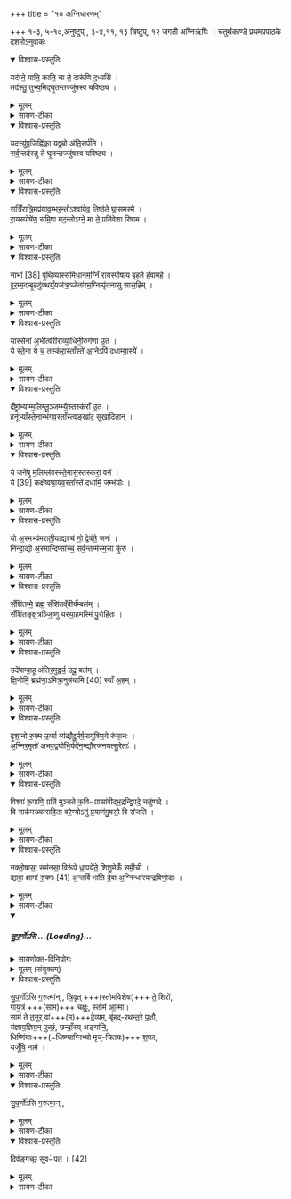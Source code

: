 +++
title = "१० अग्निधारणम्"

+++
१-३, ५-१०,अनुष्टुप् ,
३-४,११, १३  त्रिष्टुप्,
१२ जगती
अग्निर्ऋषिः ।
चतुर्थकाण्डे प्रथमप्रपाठके दशमोऽनुवाकः

<details open><summary>विश्वास-प्रस्तुतिः</summary>

यद॑ग्ने॒ यानि॒ कानि॒ चा ते॒ दारू॑णि द॒ध्मसि॑ ।  
तद॑स्तु॒ तुभ्य॒मिद्घृ॒तन्तज्जु॑षस्व यविष्ठ्य ।  
</details>

<details><summary>मूलम्</summary>

यद॑ग्ने॒ यानि॒ कानि॒ चा ते॒ दारू॑णि द॒ध्मसि॑ ।  
तद॑स्तु॒ तुभ्य॒मिद्घृ॒तन्तज्जु॑षस्व यविष्ठ्य ।  
</details>

<details><summary>सायण-टीका</summary>

( अथ चतुर्थकाण्डे प्रथमप्रपाठके दशमोऽनुवाकः ) ।  
नवमऽनुवाकेऽग्न्युत्पादनमुक्तम ।  
अथ दशमेऽग्निधारणमुच्यते ।  
कल्पः—“यदग्ने यानि कानि चेति पञ्चभिरौदुम्बरमपरशुवृक्णमुख्य इध्म मभ्यादधाति” इति ।  तत्र प्रथमामाह— यदग्ने यानि कानीति ।  
हेऽग्ने ते त्वदर्थं यानि कानि च दारूणि, दारु-शब्देन कुठारच्छेदरहितमविदारितं काष्ठमुच्यते ।  
तादृशानि यानि कान्यप्यरण्ये पतितानि काष्ठान्यानीय दध्मसि धारयाम इति यत्तत्सर्वं तुभ्यं त्वदर्थं घृतमिद्घृतमेव घृतवत्प्रियमस्तु ।  
हे यविष्ठ्य युवतम तद्दारुजातं जुषस्व ।  
</details>

<details open><summary>विश्वास-प्रस्तुतिः</summary>

यदत्त्यु॑प॒जिह्वि॑का॒ यद्व॒म्रो अ॑ति॒सर्प॑ति ।  
सर्व॒न्तद॑स्तु ते घृ॒तन्तज्जु॑षस्व यविष्ठ्य ।  
</details>

<details><summary>मूलम्</summary>

यदत्त्यु॑प॒जिह्वि॑का॒ यद्व॒म्रो अ॑ति॒सर्प॑ति ।  
सर्व॒न्तद॑स्तु ते घृ॒तन्तज्जु॑षस्व यविष्ठ्य ।  
</details>

<details><summary>सायण-टीका</summary>

अथ द्वितीयामाह— यदत्त्युपजिह्विकेति ।  
जिह्वाः प्रधानज्वालाः ।  
तत्समीपवर्तिनी क्षुद्रज्वा-  
१८४३ लोपजिह्विका ।  
अस्माभिररण्यादानीतेषु दारुषु मध्ये यद्दारु महारण्ये दावाग्ने-रुपजिह्विका स्वल्पज्वालाऽत्ति भक्षयतीषद्दहतीत्यर्थः ।  
वम्रशब्दः पिपीलिकासदृशं क्षुद्रजीवमाचष्टे ।  
स च यत्काष्ठमतिसर्पति अतिशयेन सर्पति प्राप्नोति ।  
काष्ठावय-वेषु तत्र तत्र सारं भक्षयतीत्यर्थः ।  
तत्सर्वमित्यादि पूर्ववत् ।  
</details>

<details open><summary>विश्वास-प्रस्तुतिः</summary>

रात्रिँ॑रात्रि॒मप्र॑याव॒म्भर॒न्तोऽश्वा॑येव॒ तिष्ठ॑ते घा॒समस्मै ।  
रा॒यस्पोषे॑ण॒ समि॒षा मद॒न्तोऽग्ने॒ मा ते॒ प्रति॑वेशा रिषाम ।  
</details>

<details><summary>मूलम्</summary>

रात्रिँ॑रात्रि॒मप्र॑याव॒म्भर॒न्तोऽश्वा॑येव॒ तिष्ठ॑ते घा॒समस्मै ।  
रा॒यस्पोषे॑ण॒ समि॒षा मद॒न्तोऽग्ने॒ मा ते॒ प्रति॑वेशा रिषाम ।  
</details>

<details><summary>सायण-टीका</summary>

अथ तृतीयामाह— रात्रिँरात्रिमिति।  
हेऽग्ने ते तव प्रतिवेशा प्रत्यासन्ना वयं मा रिषाम हिंसा न प्राप्नुमः ।  
किं कुर्वन्तः।  
रायस्पोषेण धनपुष्ट्या धनपोषेणेषाऽन्नेन चसम्यङ्मदन्तः।  
तथा रात्रिं रात्रिमप्रयावं प्रतिदिनं पृथग्मावमकृत्वा ।  
एकमपि दिनमवर्जयित्वेत्यर्थः।  
अस्मा अग्नये घासं समिद्रूपं भक्ष्यं भरन्तः संपादयन्तः ।  
तत्र दृष्टान्तः—तिष्ठतेऽ-श्वायेव वाजिशालायां बद्ध्वा स्थापिताय प्रौढायाश्वायैकमपि दिनमवर्जयित्वा यथा घासं प्रयच्छन्ति तद्वत् ।  
</details>

<details open><summary>विश्वास-प्रस्तुतिः</summary>

नाभा॑ [38] पृ॒थि॒व्यास्स॑मिधा॒नम॒ग्निँ रा॒यस्पोषा॑य बृह॒ते ह॑वामहे ।  
इ॒र॒म्म॒दम्बृ॒हदु॑क्थय्ँ॒यज॑त्र॒ञ्जेता॑रम॒ग्निम्पृ॑तनासु सास॒हिम् ।  
</details>

<details><summary>मूलम्</summary>

नाभा॑ [38] पृ॒थि॒व्यास्स॑मिधा॒नम॒ग्निँ रा॒यस्पोषा॑य बृह॒ते ह॑वामहे ।  
इ॒र॒म्म॒दम्बृ॒हदु॑क्थय्ँ॒यज॑त्र॒ञ्जेता॑रम॒ग्निम्पृ॑तनासु सास॒हिम् ।  
</details>

<details><summary>सायण-टीका</summary>

अथ चतुर्थीमाह— नाभा पृथिव्या इति ।  
बृहते प्रौढाय रायस्पोषायाग्निमिमं वयं हवामह आह्वयामः ।   कीदृशमग्निं, पृथिव्या नाभा समिधानमुखाया मध्ये सम्यग्दीप्यमानम् ।   इरया समिद्रूपेणान्नेन माद्यतीतीरंमदस्तम् ।   बृहन्ति प्रौढान्युक्थानि प्रशंसनानि यस्या-सौ बृहदुक्थस्तम् ।   यजत्रं यागहेतुं, जेतारं राक्षसादिविषये जयशीलं पृतनास्वाग्निं संग्रामेष्वग्रे गच्छन्तं, सासहिमस्मदपराधानामतिशयेन सोढारम् ।  
</details>

<details open><summary>विश्वास-प्रस्तुतिः</summary>

यास्सेना॑ अ॒भीत्व॑रीराव्या॒धिनी॒रुग॑णा उ॒त ।  
ये स्ते॒ना ये च॒ तस्क॑रा॒स्ताँस्ते॑ अ॒ग्नेऽपि॑ दधाम्या॒स्ये॑ ।  
</details>

<details><summary>मूलम्</summary>

यास्सेना॑ अ॒भीत्व॑रीराव्या॒धिनी॒रुग॑णा उ॒त ।  
ये स्ते॒ना ये च॒ तस्क॑रा॒स्ताँस्ते॑ अ॒ग्नेऽपि॑ दधाम्या॒स्ये॑ ।  
</details>

<details><summary>सायण-टीका</summary>

अथ पञ्चमीमाह— याः सेना इति ।   याः काश्चित्परकीयाः सेना अभीत्वरीरस्मदाभिमुख्येन गमनशीला आव्याधिनीः सर्वतोऽस्मान्पीडयन्त्य उगणा उत्कृष्टगणोपेता बहुस्तोमा इत्यर्थः ।   एवंविधा याः सेनाः सन्ति, उतापि च ये स्तेना गुप्तचोरा ये च तस्कराः प्रकटचोरास्तान्सर्वांस्तवाऽऽस्ये मुखेऽपिदधामि प्रक्षिपामि ।  
एतान्मन्त्रान्विनियुङ्क्ते— “न ह स्म वै पुराऽग्निरपरशुवृक्णं दहति तदस्मै प्रयोग एवर्षिरस्वदयद्यग्ने यानि कानि चेति समिधमा दधात्यपरशुवृक्णमेवास्मै स्वदयति” [सं. का. ५ प्र. १ अ. १०] इति।  
पुरैतन्मन्त्रयोगात्पूर्वं कदाचिदप्यग्निरपरशुवृक्णं परशुच्छेदरहितं काष्ठं न   ***१८४४ ह स्म वै दहति सर्वथा न दहति।   अविदारितं काष्ठमग्नौ प्रक्षिप्तमपि न भस्मी भव-ति, किंतु ज्वालया क्वचित्कृष्णं भवतीत्यर्थः ।   एवं सति प्रयोगः प्रयुज्यमान क्रषि-रेव यदग्ने यानीति मन्त्र एवास्मा अग्नये तत्काष्ठमविदारितमस्वदयत्स्वादूकृतवान्।   एतदर्थमेव यद्दारु तद्धृतमस्त्विति मन्त्रे पठ्यते।   तस्माद्यदग्न इत्यादिमन्त्रैः समिध-मादध्यात्तेनास्मां अग्नये परशुच्छेदरहितं काष्ठं स्वदयत्येव ।  
एतद्वेदनं प्रशंसति— “सर्वमस्मै स्वदते य एवं वेद” (सं. का. ५ प्र. १ अ. १०) इति।  
यत्काष्ठमपरशुवृक्णमभ्याधेयं तस्य जातीविशेषं विधत्ते— 		“औदुम्बरीमा दधात्यूर्ग्वा उदुम्बर ऊर्जमेवास्मा अपि दधाति” (सं. का. ५ प्र. १ अ. १०) इति।  
यदग्न इत्यादिमन्त्रसंघरूपं सूक्तं प्रशंसति— “प्रजापतिरग्निमसृजत तँ सृष्टँ रक्षाँ स्यजिघाँ सन्त्स एतद्राक्षोघ्नम-पश्यत्तेन वै स रक्षाँ स्यपाहत यद्राक्षोघ्नं भवत्यग्नेरेव तेन जाताद्रक्षाँस्यप हन्ति” (सं. का. ५ प्र. १ अ. १०) इति।  
रक्षोघ्नोऽयमाग्निस्तत्सूक्तं राक्षोघ्नं यदग्ने यानि कानि चेत्यारभ्यामित्रा-नुन्नयामि स्वाँ अहमित्येतदन्तम् ।   अनेन सूक्तेन रक्षांसि प्रजापतिर्हतवान् ।   तस्माद-त्राप्यनेन सूक्तेन तथैव भवितव्यम् ।   तेन सूक्तेनोत्पन्नागदग्नेः सकाशाद्रक्षांसि विना-शयति।
</details>

<details open><summary>विश्वास-प्रस्तुतिः</summary>

दँष्ट्रा॑भ्याम्म॒लिम्लू॒ञ्जम्भ्यै॒स्तस्क॑राँ उ॒त ।  
हनू॑भ्याँस्ते॒नान्भ॑गव॒स्ताँस्त्वङ्खा॑द॒ सुखा॑दितान् ।  
</details>

<details><summary>मूलम्</summary>

दँष्ट्रा॑भ्याम्म॒लिम्लू॒ञ्जम्भ्यै॒स्तस्क॑राँ उ॒त ।  
हनू॑भ्याँस्ते॒नान्भ॑गव॒स्ताँस्त्वङ्खा॑द॒ सुखा॑दितान् ।  
</details>

<details><summary>सायण-टीका</summary>

कल्पः—“दँ ष्ट्राभ्यां मलिम्लूनित्याश्वत्थीं समिधमादधाति” इति।  
पाठस्तु— दँष्ट्राभ्यामिति।   गुप्ताः प्रकटाश्चेति द्विविधाश्चोराः।   प्रकटा अपि द्विविधाः, अरण्येषु मार्गमध्येऽपहृत्य प्रत्यक्षमेव पलायमानाः प्रकटाः ।   ततोऽप्यतिप्रकटा निर्भ-या ग्रामेष्वेवाऽऽगत्य बन्दिकराः ।   त एतेऽत्र मलिम्लब इत्युच्यन्ते मलं पापाधिक्य-मेषामस्तीति मलिनाः ।   तथाविधा भूत्वा म्लोचयन्ति चौर्य कुर्व-  १८४५ न्तीति मलिम्लवस्तान् ।   दन्तपङ्क्तिमध्ये याभ्यां तीक्ष्णदन्ताम्यां क्रमुकादिकं भक्ष्यते ते दंष्ट्रे ।   ततः पुरोवर्तिनो बहिर्दृश्यमाना दन्ता जम्भ्याः ।   अन्तलर्नि तु हनू ।   तत्र मलिम्लून्दष्ट्राभ्यां पडियित्वा जम्भ्यैस्तस्करानपि पडियित्वा हनूभ्यां स्तेनान्पीडयित्वा हे भगवः पूजानीयाग्ने तान्सर्वान्सुखादितान्पुनर्जीवनरहिता यथा भवन्ति तथा त्वं खाद भक्षय ।   एतन्मन्त्रसाध्यं समिदाधानं विधत्ते— “आश्वत्थीमा दधात्यश्वत्थो वै वनस्पतीनाँ सपत्नसाहो विजित्यै” [सं. का. ५ प्र. १ अ. १०] इति।  
सपत्नान्सहतेऽभिभवतीत सपत्नसाहः।   अश्वरूपधारिणोऽग्नेरस्मिन्वृक्षेऽ-वस्थितत्वादश्वत्थस्य सपत्नसाहत्वम् ।   तत्रावस्थानमाधानब्राह्मणे श्रूयते-‘अग्निर्दे-वेभ्यो निलायत ।   अश्वो रूपं कृत्वा ।   सोऽश्वत्थे संवत्सरमतिष्ठत् ।   तदश्वत्थस्याश्व-त्थत्वम्” इति।   अतस्तदीया समिद्विजयाय संपद्यते।  
</details>

<details open><summary>विश्वास-प्रस्तुतिः</summary>

ये जने॑षु म॒लिम्ल॑वस्स्ते॒नास॒स्तस्क॑रा॒ वने॑ ।  
ये [39]  कक्षे॑ष्वघा॒यव॒स्ताँस्ते॑ दधामि॒ जम्भ॑योः ।  
</details>

<details><summary>मूलम्</summary>

ये जने॑षु म॒लिम्ल॑वस्स्ते॒नास॒स्तस्क॑रा॒ वने॑ ।  
ये [39]  कक्षे॑ष्वघा॒यव॒स्ताँस्ते॑ दधामि॒ जम्भ॑योः ।  
</details>

<details><summary>सायण-टीका</summary>

कल्पः—“ये जनेषु मलिम्लव इति वैकङ्कन्तीम्” इति।   आदधातीति शेषः  पाठस्तु— ये जनेष्विति।   ग्रामवर्तिषु जनेषु वनेषु गच्छत्सु च ये त्रिविधाः पूर्वोक्ता-श्चोराः सन्ति, ये चान्ये व्याघ्रादयः कक्षे, स्थित्वाऽघायवो भवन्ति, अघं पापं हिंसन-मिच्छन्तीत्यघायवः, तान्सर्वांस्तव जम्भयोर्दधामि ।  
एतन्मन्त्रसाध्यं समिदाधानं विधत्ते— “वैकङ्कतीमा दधाति भा एवाव रुन्धे” [सं. का. ५ प्र. १ अ. १०] इति।  
</details>

<details open><summary>विश्वास-प्रस्तुतिः</summary>

यो अ॒स्मभ्य॑मराती॒याद्यश्च॑ नो॒ द्वेष॑ते॒ जनः॑ ।  
निन्दा॒द्यो अ॒स्मान्दिप्सा॑च्च॒ सर्व॒न्तम्म॑स्म॒सा कु॑रु ।  
</details>

<details><summary>मूलम्</summary>

यो अ॒स्मभ्य॑मराती॒याद्यश्च॑ नो॒ द्वेष॑ते॒ जनः॑ ।  
निन्दा॒द्यो अ॒स्मान्दिप्सा॑च्च॒ सर्व॒न्तम्म॑स्म॒सा कु॑रु ।  
</details>

<details><summary>सायण-टीका</summary>

कल्पः—“यो अस्मभ्यमरातीयादिति शमीमयीम्” इति।   पाठस्तु— यो अस्मभ्यमिति।   पूर्वं चोरभेदा दर्शिताः।   इदानीं शत्रुभेदा उच्यन्ते।   ते च त्रिविधा अरातयो द्वेषिणो निन्दकाश्चेति।   तत्र दातव्यत्येन प्राप्तं धनं यो न ददाति सोऽयमरातिः ।   कार्यविघातं यः करोति स द्वेषी ।   वाग्दौर्जन्यमात्रं यः करोति स निन्दकः ।   हन्तुकामश्चतुर्थः ।   तत्र योऽस्मभ्यमस्माकमरातीयादरातित्व मिच्छति, यो यजमानानस्मान्द्वेषते कार्यनाशेन बाधते, योऽप्यन्योऽस्मान्निन्दान्निन्दति, यश्चापरोऽ-स्मान्दिप्साद्दम्भितुं हिंसितुमिच्छति, तं सर्वं जनं मस्मसा कुरु।   चूर्णजन्यशब्दस्यानुक-रणं मस्मसेति, चूर्णी कुर्वित्यर्थः।  
१८४६ एतन्मन्त्रसाध्यं समिदाधानं विधत्ते— शमीमयीमा दधाति शान्त्यै” (सं. का. ५ प्र. १ अ. १०)  इति।  
</details>

<details open><summary>विश्वास-प्रस्तुतिः</summary>

सँशि॑तम्मे॒ ब्रह्म॒ सँशि॑तव्ँवीर्य॑म्बल॑म् ।  
सँशि॑तङ्क्ष॒त्रञ्जि॒ष्णु यस्या॒हमस्मि॑ पु॒रोहि॑तः ।  
</details>

<details><summary>मूलम्</summary>

सँशि॑तम्मे॒ ब्रह्म॒ सँशि॑तव्ँवीर्य॑म्बल॑म् ।  
सँशि॑तङ्क्ष॒त्रञ्जि॒ष्णु यस्या॒हमस्मि॑ पु॒रोहि॑तः ।  
</details>

<details><summary>सायण-टीका</summary>

कल्पः “ सँ शितं मे ब्रह्मोदेषां बाहू अतिरमित्युत्तमे यजमानं वाचयं-स्तूष्णीमौदुम्वर्यौ समिधावादधाति” इति।   तत्र प्रथमामाह— सँ शितं मे ब्रह्मेति।   मे मदीयं ब्रह्म ब्राह्मण्यं संशितं सम्यक्तक्ष्णिकृतं शास्त्रीयमार्गवर्ति कृतमित्यर्थः।   तथा वीर्यमिन्द्रियशक्तिः।   बलं शरीरजशक्तिः।   तदुभयं संशितं सम्यक्स्वकार्यक्षमं, तथा यस्य क्षत्त्रस्य राज्ञोऽहं पुरोहितोऽस्मि मे मदीयं तत्क्षत्त्रं जिष्णु जयशीलं यथा भवति तथा संशितम्।   अस्त्विति शेषः।
</details>

<details open><summary>विश्वास-प्रस्तुतिः</summary>

उदे॑षाम्बा॒हू अ॑तिर॒मुद्वर्च॒ उदू॒ बल॑म् ।  
क्षि॒णोमि॒ ब्रह्म॑णा॒ऽमित्रा॒नुन्न॑यामि [40]  स्वाँ अ॒हम् ।
</details>

<details><summary>मूलम्</summary>

उदे॑षाम्बा॒हू अ॑तिर॒मुद्वर्च॒ उदू॒ बल॑म् ।  
क्षि॒णोमि॒ ब्रह्म॑णा॒ऽमित्रा॒नुन्न॑यामि [40]  स्वाँ अ॒हम् ।
</details>

<details><summary>सायण-टीका</summary>

अथ द्वितीयामाह— उदेषां बाहू इति।   एषां स्वकीयानां राजब्राह्मणादीनां मध्य एकैकस्य वाहूं उदतिरमुत्कर्षेण वर्वितवानस्मि।   लौकिकोक्तिरियम्।   लोके हि योऽन्यस्मादुत्कृष्टो भवति तं जना एवमाहुः-स्वकीयहस्तमुपरितनं कृतवानिति।   वर्चः कान्तिः।   तामप्युदतिरम्।   बलं शरिरं तदव्युदतिरम्।   ब्रह्मणा मन्त्रसामर्थ्येनामित्राञ्शत्रून्क्षिणोमि क्षीणान्करोमि।   स्वान्स्वकीयान्पुरुषानहमुन्नयाम्युत्कर्षं प्रापयामि।  
एतन्मन्त्रसाध्यं यजमानवाचनं विधत्ते— “सँ शितं मे ब्रह्मोदेषां बाहू अतिरमित्युत्तमे औदुम्बरी वाचयति ब्रह्मणैव क्षत्त्रँसँ श्यति क्षत्त्रेण ब्रह्म तस्माद्ब्राह्मणो राजन्यवानत्यन्यं ब्राह्मणं तस्माद्राजन्यो ब्राह्मणवानत्यन्यँ राजन्यम्” [सं. का. ५ प्र. १ अ. १०] इति।  
उत्तमे राक्षोघ्न सूक्तस्यान्तिमे ऋचौ यजमानं वाचयेत्।   औदुम्बर्यौ द्वे समि-धौ तूष्णीमादध्यादिति शेषः ।   प्रथममन्त्रे ब्रह्मक्षत्त्रयोः संशितत्वं यदुक्तं तत्र परस्परो-पकारो विज्ञायते।   ब्राह्मणेनैव पुरोहितेन राजा धर्मे तीक्ष्णीकृतो भवति।   राज्ञा निया-मकेन ब्रह्म-णोऽपि संशितः स्वाचारे नियमितो भवति।   यस्मादेवं तस्माद्रा-  १८४७ जन्येन स्वामिना युक्तो ब्राह्मणः स्वामिरहितं ब्राह्मणमत्येति।   राजाऽपि धर्मबोधकेन पुरोहितेन ब्राह्मणेन युक्तस्तद्रा हितमधार्मिकं राजन्यं राजानमत्येति।  
</details>

<details open><summary>विश्वास-प्रस्तुतिः</summary>

दृ॒शा॒नो रु॒क्म उ॒र्व्या व्य॑द्यौद्दु॒र्मर्ष॒मायु॑श्श्रि॒ये रु॑चा॒नः ।  
अ॒ग्निर॒मृतो॑ अभव॒द्वयो॑भि॒र्यदे॑न॒न्द्यौरज॑नयत्सु॒रेताः॑ ।  
</details>

<details><summary>मूलम्</summary>

दृ॒शा॒नो रु॒क्म उ॒र्व्या व्य॑द्यौद्दु॒र्मर्ष॒मायु॑श्श्रि॒ये रु॑चा॒नः ।  
अ॒ग्निर॒मृतो॑ अभव॒द्वयो॑भि॒र्यदे॑न॒न्द्यौरज॑नयत्सु॒रेताः॑ ।  
</details>

<details><summary>सायण-टीका</summary>

कल्पः—“एकविंशतिनिर्बाधो रुक्मः सूत्रोतस्तं दृशानो रुक्म इति समासीनो यजमानोऽन्तर्निर्बाधं प्रतिमुच्य बहिर्निर्बाधान्कुरुते” इति ।   पाठस्तु— दृशानो रुक्म इति।   दृशानो दर्शनीयरूपो रुक्मः सुवर्णनिर्मितः फलका कार आभरणविशेष उर्व्या महत्या दीप्त्या व्यद्यौद्विद्योतते स्म ।   किं कुर्वन् ।   दुर्मर्ष-मतिरस्कार्यमायुर्जीवनं श्रिये श्रयितुं रुचानो वाञ्छन् ।   तथाविधोऽग्निर्वयोभिरन्नैर्हवि-र्भिरमृतोऽभवत् ।   यद्यस्मादेनमग्निं द्यौर्द्युलोकवासिदेवगणः सुरेताः सन्नजनयत्तस्मादभृतत्वं युक्तम् ।   अत्र रुक्मस्यग्निधारणाङ्गत्वादग्नित्वमुपचरितम् ।   अनेन मन्त्रेण साध्यं रुक्मप्रतिमाकं विधत्ते— “मृत्युर्वा एष यदग्निरमृतँ हिरण्यँ रुक्ममन्तरं प्रति मुञ्चतेऽमृतमेव मृत्योरन्तर्धत्ते” (सं. का. ५ प्र. १ अ. १०) इति।  
अग्नेर्दाहेन विनाशुकत्वान्मृत्युत्वं, हिरण्यस्याग्निसंपर्केऽपि भस्मीभावदर्श-नादमृतत्वम् ।   एवं सति धारयिष्यमाणस्याग्नेः स्वकीयस्योरसश्चान्तरं मध्यवर्ती यथा भवति तथा रुक्मं दीर्घसूत्रेण प्रोतं गले प्रतिमुञ्चत् ।   तेन प्रतिमुक्तेन दाहकादग्निरू-पान्मृत्योरमृतं रुक्मं व्यवधानरूपं कृतवान्भवति ।  
तस्य रुक्मस्य बिन्दुसदृशानाकारविशेषान्विधत्ते— “एकवीँ शतिनिर्बाधो भवत्येकविँ शतिर्वै देवलोका द्वादश माताः पञ्चर्तंवस्त्रय इमे लोका असावादित्य एकविँश एतावन्तो वै देवलोकास्तभ्ये एव भ्रातृव्यमन्तरेति” (सं. का. ५ प्र. १ अ. १०) इति।  
सुवर्णफलके निम्नोन्नतभावमापद्य स्पर्शकारिणं पुरुषं निःशेषेण बाधन्त इति निर्बाधाः स्फोटसदृशा अवयवविशेषाः ।   ते चैकावॅशतिसंख्याका यस्निरुक्मे सोऽयमेकविंशतिनिर्बाधः ।   तादृशं रुक्मं कुर्यात् ।   लोक्यन्ते भज्यन्ते यैर्देशकाला-दिसाधनविशेषैस्ते लोकाः।   मासादयश्च वेदानां भोगसाधनानीति त एव लोका-   १८४८ इत्युच्यन्ते ।   अतो निर्बाधगतयैकविंशतिसंख्यया मासादिकेम्य आदित्यान्तेभ्य एकविंशतिलोकेभ्यो भ्रातृव्यमन्तरितं करोति।  
विहितान्निर्बाधान्प्रशंसति— “निर्बाधैर्वै देवा असुरान्निर्बाधेऽकुर्वत तन्निर्बाधानां निर्बाधत्वं निर्बाधी भवती भ्रातृव्यानेव निर्बाधे कुरुते” [सं. का. ५ प्र. १ अ. १०] इति।  
चर्मखड्गधारिणो देवाश्चर्मणो बहिर्भागे शचितैः कंस्यादिमयैः प्रौढस्फोटा-कारैर्निर्बाधैः ।   स्वग्रहणार्थमागतानसुरानास्फाल्या भूमिपतनादिरूपे निर्वाधे स्थितान-कुर्वत ।   यस्मान्निश्चितबाधा एते तस्मान्निर्बाधाः ।   अतोऽत्र रुक्मस्य निर्बाधित्वेन भ्रातृव्यान्सर्वान्निश्चितबाधे पतितान्कुरुते।  
</details>

<details open><summary>विश्वास-प्रस्तुतिः</summary>

विश्वा॑ रू॒पाणि॒ प्रति॑ मुञ्चते क॒विᳶ प्रासा॑वीद्भ॒द्रन्द्वि॒पदे॒ चतु॑ष्पदे ।  
वि नाक॑मख्यत्सवि॒ता वरे॒ण्योऽनु॑ प्र॒याण॑मु॒षसो॒ वि रा॑जति ।  
</details>

<details><summary>मूलम्</summary>

विश्वा॑ रू॒पाणि॒ प्रति॑ मुञ्चते क॒विᳶ प्रासा॑वीद्भ॒द्रन्द्वि॒पदे॒ चतु॑ष्पदे ।  
वि नाक॑मख्यत्सवि॒ता वरे॒ण्योऽनु॑ प्र॒याण॑मु॒षसो॒ वि रा॑जति ।  
</details>

<details><summary>सायण-टीका</summary>

कल्पः—“विश्वा रूपाणीति शिक्यपाशं प्रतिमुञ्चते” इति।   पाठस्तु— विश्व रूपाणि प्रतीति।   कविर्विद्वान्वरेण्यः श्रेष्ठः सविता विश्वा रूपाणि समस्तानि जगद्रूपाणि प्रतिमुञ्चते स्वस्मिन्स्वी करोति।   प्रकाशयतीत्यर्थः।   द्विपदे चतु-ष्पदे मनुष्याणां पशूनां च भद्रं स्वस्वव्यवहारप्रकाशनरूपं श्रेयः प्रासावी त्संपादितवा-न् ।   नाकं स्वर्गं विशेषेणाख्यत्प्रकाशितवान्।   उषसः प्रयाणमनूषः कालेऽतीते सति विराजति विशेषेण प्रकाशते।  
अनेन मन्त्रेण साध्यं शिक्यपाशप्रतिमोकं विधत्ते— “सावित्रिया प्रति मुञ्चते प्रसूत्यै” [सं. का. ५ प्र. १ अ. १०] इति ।  
सविता वरेण्य इति मन्त्रलिङ्गादियं सावित्री सम्यक्प्ररेणाय संपद्यते ।
</details>

<details open><summary>विश्वास-प्रस्तुतिः</summary>

नक्तो॒षासा॒ सम॑नसा॒ विरू॑पे धा॒पये॑ते॒ शिशु॒मेकँ॑ समी॒ची ।  
द्यावा॒ क्षामा॑ रु॒क्मः [41]  अ॒न्तर्वि भा॑ति दे॒वा अ॒ग्निन्धा॑रयन्द्रविणो॒दाः ।  
</details>

<details><summary>मूलम्</summary>

नक्तो॒षासा॒ सम॑नसा॒ विरू॑पे धा॒पये॑ते॒ शिशु॒मेकँ॑ समी॒ची ।  
द्यावा॒ क्षामा॑ रु॒क्मः [41]  अ॒न्तर्वि भा॑ति दे॒वा अ॒ग्निन्धा॑रयन्द्रविणो॒दाः ।  
</details>

<details><summary>सायण-टीका</summary>

कल्पः —  ‘नक्तोषासेति कृष्णाजिनमुत्तरम्” इति।   प्रतिमुञ्चत इत्यनुव र्तते।   पाठस्तु— नक्तोषासेति।   नक्तं चोषाश्च नक्तोवासा रात्रिदिवसावित्यर्थः समनसा परस्परमेकमतियुक्ते, विरूपे रात्रिः कृष्णा दिवसस्तु शुक्ल इत्येवं विलक्षणरूपे, समीची समीच्यावनूकूले सत्यै, एकं शिशुमग्निं धापयेते यजमानकर्तृकमग्निधारणं संपादयतः ।   द्यावा द्युलोके क्षामा क्षितौ भूलोकेऽन्तस्तदुभयमध्यवर्तिन्यन्तरिक्षे रुक्मो विभाति ।   अयमग्निर्विशेषेण प्रकाशते ।   दीव्यन्ति विहरन्तीति देवाःप्राणाः ।   ते च द्रविणोदा यागद्वोरण द्रविणं धनरूपं फलं प्रायच्छन्ति ।   तादृशा यजमानस्य प्राणा अग्निमेतं धारयन्धृतवन्तः।  
१८४९ एतन्मन्त्रसाध्यं कृष्णाजिनप्रतिमोकं विधत्ते— “नक्तोषासेत्युत्तरयाऽहोरात्राभ्यामेवैनमुद्यच्छते” [सं. का. ५ प्र. १ अ. १०] इति।  
पूर्वां सावित्रीमृचमपेक्ष्येयमुत्तरा तया कृष्णाजिनं प्रतिमुञ्चत इति शेषः ।   तथा सति तन्मन्त्रप्रतिपादिताभ्यामेवैनमूर्ध्वं धृतवान्भवति।  
तस्य मन्त्रस्य चतुर्थपादे देवशब्देन प्राणा विवक्षिता इति दर्शयति— “देवा अग्निं धारयन्द्रविणोदा इत्याह प्राणा वै देवा द्रविणोदा अहोरात्रा-भ्यामेवैनमुद्यत्य प्राणैर्दाधार” [सं. का. ५ प्र. १ अ. १०] इति।  
उद्यमनमात्रमहोरात्रयोः कृत्यं, धारणं तु प्राणानामित्यर्थः।  
रुक्मशिक्यपाशकृष्णाजिनानां यः प्रतिमोकस्तस्य काल उपवेशनं विधत्ते ‘आसीनः प्रति मुञ्चते तस्मादासीनाः प्रजाः प्र जायन्ते’ (सं. का. ५ प्र. १ अ. १०) इति।  
तस्मादासीनप्रतिमोकाल्लोकेऽपि प्रजाः आसीना एवोत्पद्यन्ते न तूत्थिताः।  
कृष्णाजिनस्य शिक्याद्वहिर्देशर्वीतत्वं विधत्ते— ‘कृष्णाजिनमुत्तरं तेजो वै हिरण्यं ब्रह्म कृष्णाजिनं तेजसा चैवैनं ब्रह्मणा चोभयतः परि गृह्णाति’ (सं. का. ५ प्र. १ अ. १०) इति।  
शिक्यस्यैकतो रुक्ममन्यतः कृष्णाजिनमिति तेजोरूपेण रुक्मेण वेदरूपेण कृष्णाजिनेन चोभयतः शिक्यं परिगृहीतं भवति।   कृष्णाजिनस्य ब्रह्मरूपत्वं दीक्षाप्रकरणे समाम्नातम्—‘ब्रह्मणो वा एतद्रूपम् ।   यत्कृष्णाजिनम्’  इति ।   शिक्यस्योद्यमनहेतुरज्जुसंख्यां विधत्ते— ‘षडुद्यामँ शिवये भवति षड्वा ऋतव ऋतुभिरेवैनमुद्यच्छते’ [सं. का. ५ प्र. १ अ. १०] इति।  
‘यद्द्वादशोद्यामँ संवत्सरेणैव’ [सं. का. ५ प्र. १ अ. १०] इति।  
द्वादश मासाः संवत्सर इत्युक्तत्वात्संवत्सरेणैवैनमुद्यच्छते।  
१८५० शिक्यस्य प्रकृतिद्रव्यं विधत्ते— “मौञ्जं भवत्यूर्ग्वै मुञ्जा ऊर्जैवनँ समर्धयति” [सं. का. ५ प्र. १ अ. १०] इति।
</details>
<div class="js_include" includetitle="false" newlevelforh1="5" unfilled url="/vedAH_yajuH/taittirIyam/sArasvata-vibhAgaH/saMhitA/yajuH/sarva-prastutiH/4/1/10_agnidhAraNam/suparNo_si.md">
<details open><summary><h5>सु॒प॒र्णो॑ऽसि ...{Loading}...</h5></summary>
<details><summary>सायणोक्त-विनियोगः</summary>

कल्पः— “सुपर्णोऽसि गरुत्मान् इत्य् उख्यम् अवेक्षते” इति।   
</details>

<details><summary>मूलम् (संयुक्तम्)</summary>

सु॒प॒र्णो॑ऽसि ग॒रुत्मा॑न्त्रि॒वृत्ते॒ शिरो॑ गाय॒त्रञ्चक्षु॒स्स्तोम॑ आ॒त्मा साम॑ ते त॒नूर्वा॑मदे॒व्यम्बृ॑हद्रथन्त॒रे प॒क्षौ य॑ज्ञाय॒ज्ञिय॒म्पुच्छ॒ञ्छन्दाँ॒स्यङ्गा॑नि॒ धिष्णि॑याश्श॒फा यजूँ॑षि॒ नाम॑ ।  
</details>

<details open><summary>विश्वास-प्रस्तुतिः</summary>

सु॒प॒र्णो॑ऽसि ग॒रुत्मा॑न् ,
त्रि॒वृत् +++(स्तोमविशेषः)+++ ते॒ शिरो॑,  
गाय॒त्रं +++(साम)+++ चक्षुः॒, स्तोम॑ आ॒त्मा।  
साम॑ ते त॒नूर् वा॑+++(म)+++दे॒व्यम्, बृ॑हद्-रथन्त॒रे प॒क्षौ,   
य॑ज्ञाय॒ज्ञिय॒म् पुच्छं॒, छन्दाँ॒स्य् अङ्गा॑नि॒,  
धिष्णि॑याः+++(=धिष्ण्याग्निभ्यो मृच्-चितयः)+++ श॒फा,  
यजूँ॑षि॒ नाम॑ ।    
</details>

<details><summary>मूलम्</summary>

सु॒प॒र्णो॑ऽसि ग॒रुत्मा॑न् ,
त्रि॒वृत्ते॒ शिरो॑
गाय॒त्रञ्चक्षु॒स्
स्तोम॑ आ॒त्मा
साम॑ ते त॒नूर्वा॑मदे॒व्यम्
बृ॑हद्रथन्त॒रे प॒क्षौ, य॑ज्ञाय॒ज्ञिय॒म्पुच्छ॒ञ्,  छन्दाँ॒स्यङ्गा॑नि॒,
धिष्णि॑याश्श॒फा,
यजूँ॑षि॒ नाम॑ ।    
</details>

<details><summary>सायण-टीका</summary>

पाठस्तु— सुपर्णोऽसि गरुत्मानिति ।   हेऽग्ने त्वं सुपर्णः पक्षिरूपोऽसि।   पक्ष्याकारेण चेष्यमाणत्वात् ।   अत एवाऽऽम्नायते—‘वयसां वा एष प्रतिमया चीयते यदग्निः” इति ।   तत्र दृष्टान्तः—यथा गरुत्मान्पक्षिराजस्तद्वत्।   पक्ष्याकारस्यावयवाः संप (पा) द्यन्ते त्रिवृत्ते शिरो बहिष्पवमानस्तोत्रे योऽयं त्रिवृत्स्तोमः स एव स्तोमस्तव शिर-स्थानीयः ।   प्रजापतिमुखजन्यत्वेनोक्तत्वात्।  
यद्रायत्राख्यं साम तच्छिदीयं चक्षुः।   
यः पञ्चदशादिस्तोमस्तव स जीवात्मा ।  
यद्गायदेव्यं साम तच्छिरोव्यतिरिक्ततनुस्थानीयम्।  
ये बृहद्रथंतराख्ये सामनी ते तव पक्षस्थानीये ।  
यद्यज्ञायज्ञियाख्यं साम तत्तव पुच्छस्थानीयम् ।  
यानि गायत्र्यादीनि च्छन्दांसि तानि हृदयाद्यङ्गस्थानीयानि ।  
ये सौमिकवेद्यां होत्रियादिधिष्णियास्ते तव शफस्थानीयाः।
यानि यजूंषि तानि तव नामस्थानीयानि।   एतं मन्त्रं विनियुङ्क्ते— ‘सुपर्णोऽसि गरुत्मानित्यवेक्षते रूपमेवास्यैतन्महिमानं व्याचष्टे’ (सं. का. ५ प्र. १ अ. १०) इति।  
अवेक्षते, उख्यमिति शेषः।   मन्त्रस्वरूपेणैवार्थप्रतीतेर्नात्र पृथग्व्याख्यात-व्यमस्ति ।  
</details>

<details open><summary>विश्वास-प्रस्तुतिः</summary>

सु॒प॒र्णो॑ऽसि ग॒रुत्मा॒न् ,
</details>

<details><summary>मूलम्</summary>

सु॒प॒र्णो॑ऽसि ग॒रुत्मा॒न् ,
</details>

<details><summary>सायण-टीका</summary>

कल्पः—‘सुपर्णोऽसि गरुत्मानित्यादायोत्थाय’ इति।   पाठस्तु— सुपर्णोऽसि गरुत्मानिति।   हेऽग्ने त्वं गरुड इव पक्षिरूपोऽसि ।  
</details>

<details open><summary>विश्वास-प्रस्तुतिः</summary>

दिव॑ङ्गच्छ॒ सुवᳶ॑ पत ॥ [42]  
</details>

<details><summary>मूलम्</summary>

दिव॑ङ्गच्छ॒ सुवᳶ॑ पत ॥ [42]  
</details>

<details><summary>सायण-टीका</summary>

अत आकाशं प्रति गच्छ ।   ततोऽपि स्वर्गलोकं प्राप्नुहि ।   मन्त्रस्य स्वर्गप्राप्तिपरत्वं दर्शयति— “दिवं गच्छ सुवः पतेत्याह सुवर्गमेवैनं लोकं गमयति’ (सं. का. ५ प्र. १ अ. १०) इति ।   एवं यजमानमात्मानम्।  
अत्र विनियोगसंग्रहः —
यदग्ने पञ्चभिः काष्ठं वन्हावोदुम्बरं क्षिपेत् ॥  
१८५१ दँष्ट्राऽऽश्वत्थीमादधाती ये ज वैकङ्कर्तों॑ तथा ॥  
यो अस्मभ्यं शमीकाष्ठं  संशितद्वयवाचनम् ।  
दृशा रुक्मं निजे कण्ठे बद्ध्वा विश्वेतिमन्त्रतः ॥  
साग्न्युखाशिक्यपाशं तु स्वाम्यत्र प्रतिमुञ्चते ।  
नक्तोऽजिनं चोपरिष्टात्सुपर्णोऽग्निमवेक्षते ।  
सुपर्णः साग्निरुत्तिष्ठेन्मन्त्राः पञ्चदशेरिताः ॥  
इति श्रीमत्सायणाचार्यविरचिते माधवीये वेदार्थप्रकाशे कृष्णयजुर्वे-दीयतैत्तिरीयसंहिताभाष्ये चतुर्थकाण्डे प्रथमप्रपाठके  दशमोऽनुवाकः ॥   १० ॥  
</details>
</details>
</div>

